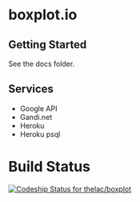 boxplot.io
======

## Getting Started
See the docs folder.

## Services
- Google API
- Gandi.net
- Heroku
- Heroku psql

# Build Status
[ ![Codeship Status for thelac/boxplot](https://www.codeship.io/projects/6ada11d0-dbbd-0131-d767-0e4b520412df/status)](https://www.codeship.io/projects/24470)